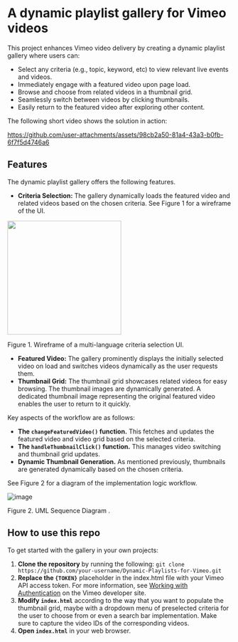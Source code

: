 # A dynamic playlist gallery for Vimeo videos

This project enhances Vimeo video delivery by creating a dynamic playlist gallery where users can:

* Select any criteria (e.g., topic, keyword, etc) to view relevant live events and videos.
* Immediately engage with a featured video upon page load.
* Browse and choose from related videos in a thumbnail grid.
* Seamlessly switch between videos by clicking thumbnails.
* Easily return to the featured video after exploring other content.

The following short video shows the solution in action:

https://github.com/user-attachments/assets/98cb2a50-81a4-43a3-b0fb-6f7f5d4746a6

## Features

The dynamic playlist gallery offers the following features.

* **Criteria Selection:** The gallery dynamically loads the featured video and related videos based on the chosen criteria. See Figure 1 for a wireframe of the UI. 

<img width="256" align="center" src="https://github.com/user-attachments/assets/81d358d3-cba5-4f0c-8293-56dbc60a5122">
<p align="left">Figure 1. Wireframe of a multi-language criteria selection UI.
</p>

* **Featured Video:** The gallery prominently displays the initially selected video on load and switches videos dynamically as the user requests them.
* **Thumbnail Grid:** The thumbnail grid showcases related videos for easy browsing. The thumbnail images are dynamically generated. A dedicated thumbnail image representing the original featured video enables the user to return to it quickly.
  
Key aspects of the workflow are as follows:


* **The `changeFeaturedVideo()` function.** This fetches and updates the featured video and video grid based on the selected criteria.
* **The `handleThumbnailClick()` function.** This manages video switching and thumbnail grid updates.
* **Dynamic Thumbnail Generation.** As mentioned previously, thumbnails are generated dynamically based on the chosen criteria.

See Figure 2 for a diagram of the implementation logic workflow.

![image](https://github.com/user-attachments/assets/26651cb2-38b2-4d3a-8ee9-0c372488a945)
<p align="left">Figure 2. UML Sequence Diagram .</p>

## How to use this repo

To get started with the gallery in your own projects:

1. **Clone the repository** by running the following: `git clone https://github.com/your-username/Dynamic-Playlists-for-Vimeo.git`
2. **Replace the `{TOKEN}`** placeholder in the index.html file with your Vimeo API access token. For more information, see [Working with Authentication](https://developer.vimeo.com/api/authentication) on the Vimeo developer site.
3. **Modify `index.html`** according to the way that you want to populate the thumbnail grid, maybe with a dropdown menu of preselected criteria for the user to choose from or even a search bar implementation. Make sure to capture the video IDs of the corresponding videos.
4. **Open `index.html`** in your web browser.

